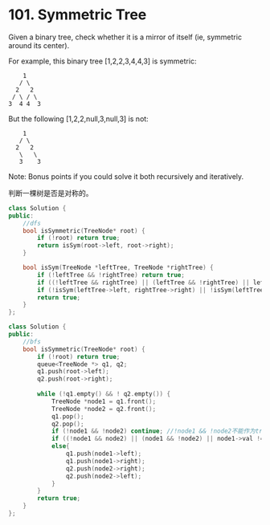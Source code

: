 # 101. Symmetric Tree

Given a binary tree, check whether it is a mirror of itself (ie, symmetric around its center).

For example, this binary tree [1,2,2,3,4,4,3] is symmetric:
```
    1
   / \
  2   2
 / \ / \
3  4 4  3
```

But the following [1,2,2,null,3,null,3] is not:
```
    1
   / \
  2   2
   \   \
   3    3
```

Note:
Bonus points if you could solve it both recursively and iteratively.

判断一棵树是否是对称的。

```cpp
class Solution {
public:
    //dfs
    bool isSymmetric(TreeNode* root) {
        if (!root) return true;
        return isSym(root->left, root->right);
    }

    bool isSym(TreeNode *leftTree, TreeNode *rightTree) {
        if (!leftTree && !rightTree) return true;
        if ((!leftTree && rightTree) || (leftTree && !rightTree) || leftTree->val != rightTree->val) return false;
        if (!isSym(leftTree->left, rightTree->right) || !isSym(leftTree->right, rightTree->left)) return false;
        return true;
    }
};
```

```cpp
class Solution {
public:
    //bfs
    bool isSymmetric(TreeNode* root) {
        if (!root) return true;
        queue<TreeNode *> q1, q2;
        q1.push(root->left);
        q2.push(root->right);
        
        while (!q1.empty() && ! q2.empty()) {
            TreeNode *node1 = q1.front();
            TreeNode *node2 = q2.front();
            q1.pop();
            q2.pop();
            if (!node1 && !node2) continue; //!node1 && !node2不能作为true的条件
            if ((!node1 && node2) || (node1 && !node2) || node1->val != node2->val) return false;
            else{
                q1.push(node1->left);
                q1.push(node1->right);
                q2.push(node2->right);
                q2.push(node2->left);
            }
        }
        return true;
    }
};
```
